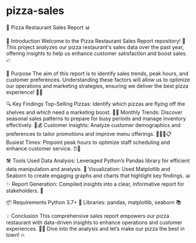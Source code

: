 # pizza-sales

🍕 Pizza Restaurant Sales Report 📊


🚀 Introduction
Welcome to the Pizza Restaurant Sales Report repository! 🎉 This project analyzes our pizza restaurant's sales data over the past year, offering insights to help us enhance customer satisfaction and boost sales. 📈

📅 Purpose
The aim of this report is to identify sales trends, peak hours, and customer preferences. Understanding these factors will allow us to optimize our operations and marketing strategies, ensuring we deliver the best pizza experience! 💖🍕

🔍 Key Findings
Top-Selling Pizzas: Identify which pizzas are flying off the shelves and which need a marketing boost. 🍕🔥
Monthly Trends: Discover seasonal sales patterns to prepare for busy periods and manage inventory effectively. 📆💰
Customer Insights: Analyze customer demographics and preferences to tailor promotions and improve menu offerings. 🧑‍🤝‍🧑📋
Busiest Times: Pinpoint peak hours to optimize staff scheduling and enhance customer service. ⏰👥


🛠️ Tools Used
Data Analysis: Leveraged Python’s Pandas library for efficient data manipulation and analysis. 🐼
Visualization: Used Matplotlib and Seaborn to create engaging graphs and charts that highlight key findings. 📊✨
Report Generation: Compiled insights into a clear, informative report for stakeholders. 📑


📦 Requirements
Python 3.7+ 🐍
Libraries: pandas, matplotlib, seaborn 📚


💡 Conclusion
This comprehensive sales report empowers our pizza restaurant with data-driven insights to enhance operations and customer experiences. 🍕✨ Dive into the analysis and let’s make our pizza the best in town! 🔥

